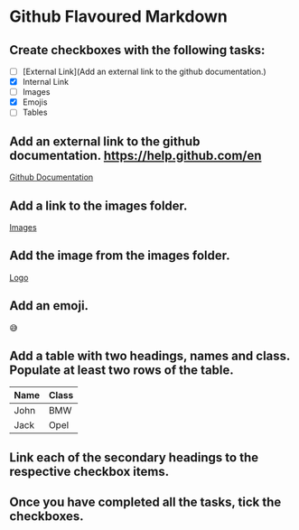 # Github Flavoured Markdown

## Create checkboxes with the following tasks:  

* [ ] [External Link](Add an external link to the github documentation.)
* [X] Internal Link
* [ ] Images
* [X] Emojis
* [ ] Tables
      
## Add an external link to the github documentation. https://help.github.com/en
[Github Documentation](https://help.github.com/en)

## Add a link to the images folder.
[Images](./images)

## Add the image from the images folder.
[Logo](./images/logo.png)

## Add an emoji.
:sweat_smile: 

## Add a table with two headings, names and class. Populate at least two rows of the table.

| Name | Class         |
| ---- | ------------- | 
| John | BMW           | 
| Jack | Opel          | 

## Link each of the secondary headings to the respective checkbox items.

## Once you have completed all the tasks, tick the checkboxes.
